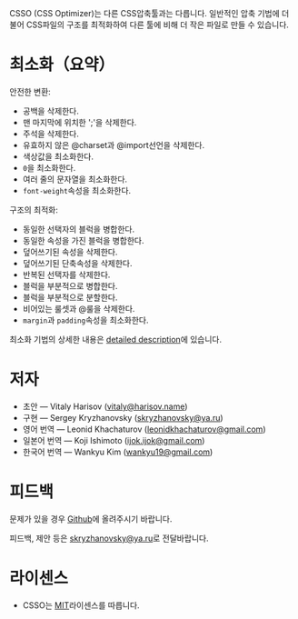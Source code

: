 CSSO (CSS Optimizer)는 다른 CSS압축툴과는 다릅니다. 일반적인 압축 기법에 더불어 CSS파일의 구조를 최적화하여 다른 툴에 비해 더 작은 파일로 만들 수 있습니다.

# 최소화（요약）

안전한 변환:

* 공백을 삭제한다.
* 맨 마지막에 위치한 ';'을 삭제한다.
* 주석을 삭제한다.
* 유효하지 않은 @charset과 @import선언을 삭제한다.
* 색상값을 최소화한다.
* `0`을 최소화한다.
* 여러 줄의 문자열을 최소화한다.
* `font-weight`속성을 최소화한다.

구조의 최적화:

* 동일한 선택자의 블럭을 병합한다.
* 동일한 속성을 가진 블럭을 병합한다.
* 덮어쓰기된 속성을 삭제한다.
* 덮어쓰기된 단축속성을 삭제한다.
* 반복된 선택자를 삭제한다.
* 블럭을 부분적으로 병합한다.
* 블럭을 부분적으로 분할한다.
* 비어있는 룰셋과 @룰을 삭제한다.
* `margin`과 `padding`속성을 최소화한다.

최소화 기법의 상세한 내용은 [detailed description](../description/description.ko.md)에 있습니다.

# 저자

* 초안&nbsp;— Vitaly Harisov (<vitaly@harisov.name>)
* 구현&nbsp;— Sergey Kryzhanovsky (<skryzhanovsky@ya.ru>)
* 영어 번역&nbsp;— Leonid Khachaturov (<leonidkhachaturov@gmail.com>)
* 일본어 번역&nbsp;— Koji Ishimoto (<ijok.ijok@gmail.com>)
* 한국어 번역&nbsp;— Wankyu Kim (<wankyu19@gmail.com>)

# 피드백

문제가 있을 경우 [Github](https://github.com/css/csso/issues)에 올려주시기 바랍니다.

피드백, 제안 등은 <skryzhanovsky@ya.ru>로 전달바랍니다.

# 라이센스

* CSSO는 [MIT](https://github.com/css/csso/blob/master/MIT-LICENSE.txt)라이센스를 따릅니다.
